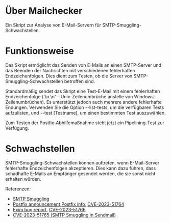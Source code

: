 # Über Mailchecker

Ein Skript zur Analyse von E-Mail-Servern für SMTP-Smuggling-Schwachstellen.

# Funktionsweise

Das Skript ermöglicht das Senden von E-Mails an einen SMTP-Server und das Beenden der Nachrichten mit verschiedenen fehlerhaften Endzeichenfolgen. Dies dient zum Testen, ob die Server von SMTP-Smuggling-Schwachstellen betroffen sind.

Standardmäßig sendet das Skript eine Test-E-Mail mit einem fehlerhaften Endzeichenfolge ('\n.\n' – Unix-Zeilenumbrüche anstelle von Windows-Zeilenumbrüchen). Es unterstützt jedoch auch mehrere andere fehlerhafte Endungen. Verwenden Sie die Option --list-tests, um die verfügbaren Tests aufzulisten, und --test [Testname], um einen bestimmten Test auszuwählen.

Zum Testen der Postfix-Abhilfemaßnahme steht jetzt ein Pipelining-Test zur Verfügung.

# Schwachstellen

SMTP-Smuggling-Schwachstellen können auftreten, wenn E-Mail-Server fehlerhafte Endzeichenfolgen akzeptieren. Dies kann dazu führen, dass schadhafte E-Mails an Empfänger gesendet werden, die sie sonst nicht erhalten würden.

Referenzen: 
* [SMTP Smuggling](
  https://sec-consult.com/blog/detail/smtp-smuggling-spoofing-e-mails-worldwide/)
* [Postfix announcement](
  https://www.mail-archive.com/postfix-announce@postfix.org/msg00090.html),[Postfix
  info](https://www.postfix.org/smtp-smuggling.html), [CVE-2023-51764](https://nvd.nist.gov/vuln/detail/CVE-2023-51764)
* [Exim bug report](https://bugs.exim.org/show_bug.cgi?id=3063), [CVE-2023-51766](https://nvd.nist.gov/vuln/detail/CVE-2023-51766)
* [CVE-2023-51765 (SMTP Smuggling in Sendmail)](https://nvd.nist.gov/vuln/detail/CVE-2023-51765)
